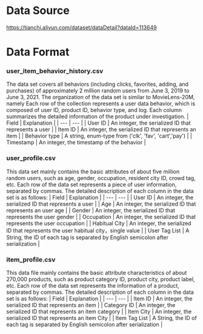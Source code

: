 # Data Source

https://tianchi.aliyun.com/dataset/dataDetail?dataId=113649

# Data Format

### user_item_behavior_history.csv
The data set covers all behaviors (including clicks, favorites, adding, and purchases) of approximately 2 million random users from June 3, 2019 to June 3, 2021. The organization of the data set is similar to MovieLens-20M, namely Each row of the collection represents a user data behavior, which is composed of user ID, product ID, behavior type, and log. Each column summarizes the detailed information of the product under investigation.
| Field | Explanation |
| --- | --- |
| User ID | An integer, the serialized ID that represents a user |
| Item ID | An integer, the serialized ID that represents an item |
| Behavior type | A string, enum-type from ('clk', 'fav', 'cart','pay') |
| Timestamp | An integer, the timestamp of the behavior |


### user_profile.csv
This data set mainly contains the basic attributes of about five million random users, such as age, gender, occupation, resident city ID, crowd tag, etc. Each row of the data set represents a piece of user information, separated by commas. The detailed description of each column in the data set is as follows:
| Field | Explanation |
| --- | --- |
| User ID | An integer, the serialized ID that represents a user |
| Age | An integer, the serialized ID that represents an user age |
| Gender | An integer, the serialized ID that represents the user gender |
| Occupation | An integer, the serialized ID that represents the user occupation |
| Habitual City | An integer, the serialized ID that represents the user habitual city，single value |
| User Tag List | A String, the ID of each tag is separated by English semicolon after serialization |

### item_profile.csv
This data file mainly contains the basic attribute characteristics of about 270,000 products, such as product category ID, product city, product label, etc. Each row of the data set represents the information of a product, separated by commas. The detailed description of each column in the data set is as follows:
| Field | Explanation |
| --- | --- |
| Item ID | An integer, the serialized ID that represents an item |
| Category ID | An integer, the serialized ID that represents an item category |
| Item City | An integer, the serialized ID that represents an item City |
| Item Tag List | A String, the ID of each tag is separated by English semicolon after serialization |
